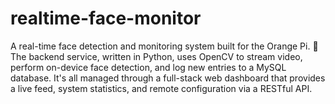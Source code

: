 # realtime-face-monitor
A real-time face detection and monitoring system built for the Orange Pi. 🍊 The backend service, written in Python, uses OpenCV to stream video, perform on-device face detection, and log new entries to a MySQL database. It's all managed through a full-stack web dashboard that provides a live feed, system statistics, and remote configuration via a RESTful API.
